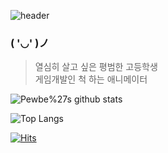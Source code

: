 ![header](https://capsule-render.vercel.app/api?type=waving&color=auto&height=300&section=header&text=PEWBE👻&fontSize=90)
### ( '◡' )ノ
>열심히 살고 싶은 평범한 고등학생  
>게임개발인 척 하는 애니메이터

![Pewbe%27s github stats](https://github-readme-stats.vercel.app/api?username=Pewbe&show_icons=true)

![Top Langs](https://github-readme-stats.vercel.app/api/top-langs/?username=Pewbe&layout=compact)

[![Hits](https://hits.seeyoufarm.com/api/count/incr/badge.svg?url=https%3A%2F%2Fgithub.com%2FPewbe&count_bg=%2379C83D&title_bg=%23555555&icon=&icon_color=%23E7E7E7&title=hits&edge_flat=false)](https://hits.seeyoufarm.com)

